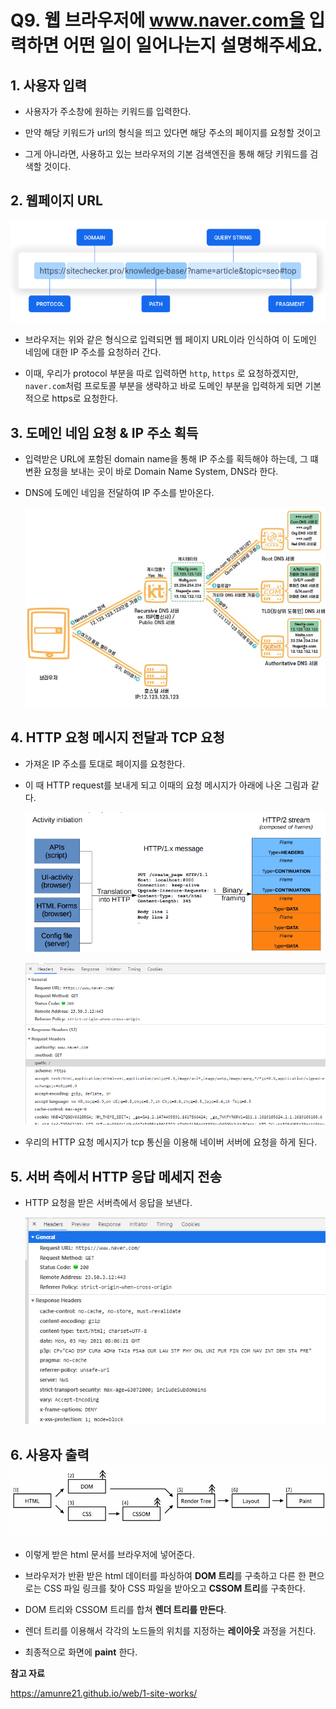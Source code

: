 # Q9. 웹 브라우저에 www.naver.com을 입력하면 어떤 일이 일어나는지 설명해주세요.

## 1. 사용자 입력

- 사용자가 주소창에 원하는 키워드를 입력한다.

- 만약 해당 키워드가 url의 형식을 띄고 있다면 해당 주소의 페이지를 요청할 것이고

- 그게 아니라면, 사용하고 있는 브라우저의 기본 검색엔진을 통해 해당 키워드를 검색할 것이다. 

## 2. 웹페이지 URL

![img](assets/url-1679212144793-18.png)

- 브라우저는 위와 같은 형식으로 입력되면 웹 페이지 URL이라 인식하여 이 도메인 네임에 대한 IP 주소를 요청하러 간다.

- 이때, 우리가 protocol 부분을 따로 입력하면 `http`, `https` 로 요청하겠지만, `naver.com`처럼 프로토콜 부분을 생략하고 바로 도메인 부분을 입력하게 되면 기본적으로 https로 요청한다.

## 3. 도메인 네임 요청 & IP 주소 획득

- 입력받은 URL에 포함된 domain name을 통해 IP 주소를 획득해야 하는데, 그 떄 변환 요청을 보내는 곳이 바로 Domain Name System, DNS라 한다.


- DNS에 도메인 네임을 전달하여 IP 주소를 받아온다.

  ![img](assets/dns_work-1679212154659-20.jpg)

## 4. HTTP 요청 메시지 전달과 TCP 요청

- 가져온 IP 주소를 토대로 페이지를 요청한다.


- 이 때 HTTP request를 보내게 되고 이때의 요청 메시지가 아래에 나온 그림과 같다.

  ![image-20230311192043199](assets/image-20230311192043199-1679212163067-22.png)

  ![img](assets/http_message_naver-1679212175405-26.png)


- 우리의 HTTP 요청 메시지가 tcp 통신을 이용해 네이버 서버에 요청을 하게 된다.

## 5. 서버 측에서 HTTP 응답 메세지 전송

- HTTP 요청을 받은 서버측에서 응답을 보낸다.

  ![img](assets/http_response_naver-1679212173274-24.png)

## 6. 사용자 출력![img](assets/html_parsing-1679212179964-28.png)

- 이렇게 받은 html 문서를 브라우저에 넣어준다.

- 브라우저가 반환 받은 html 데이터를 파싱하여 **DOM 트리**를 구축하고 다른 한 편으로는 CSS 파일 링크를 찾아 CSS 파일을 받아오고 **CSSOM 트리**를 구축한다.

- DOM 트리와 CSSOM 트리를 합쳐 **렌더 트리를 만든다**.

- 렌더 트리를 이용해서 각각의 노드들의 위치를 지정하는 **레이아웃** 과정을 거친다.

- 최종적으로 화면에 **paint** 한다.

**참고 자료**

https://amunre21.github.io/web/1-site-works/
